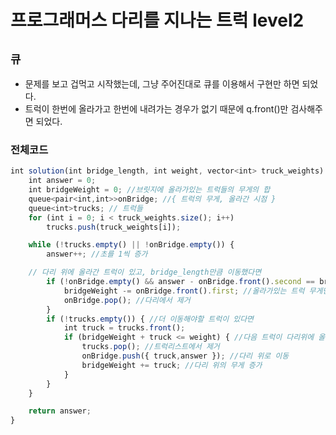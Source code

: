 # 프로그래머스 다리를 지나는 트럭 level2
`큐`
---
- 문제를 보고 겁먹고 시작했는데, 그냥 주어진대로 큐를 이용해서 구현만 하면 되었다.
- 트럭이 한번에 올라가고 한번에 내려가는 경우가 없기 때문에 q.front()만 검사해주면 되었다.

### 전체코드
```jsx
int solution(int bridge_length, int weight, vector<int> truck_weights) {
	int answer = 0;
	int bridgeWeight = 0; //브릿지에 올라가있는 트럭들의 무게의 합
	queue<pair<int,int>>onBridge; //{ 트럭의 무게, 올라간 시점 }
	queue<int>trucks; // 트럭들
	for (int i = 0; i < truck_weights.size(); i++)
		trucks.push(truck_weights[i]);

	while (!trucks.empty() || !onBridge.empty()) {
		answer++; //초를 1씩 증가

    // 다리 위에 올라간 트럭이 있고, bridge_length만큼 이동했다면
		if (!onBridge.empty() && answer - onBridge.front().second == bridge_length) {
			bridgeWeight -= onBridge.front().first; //올라가있는 트럭 무게만큼 빼고
			onBridge.pop(); //다리에서 제거
		}
		if (!trucks.empty()) { //더 이동해야할 트럭이 있다면
			int truck = trucks.front();
			if (bridgeWeight + truck <= weight) { //다음 트럭이 다리위에 올라갈 수 있으면
				trucks.pop(); //트럭리스트에서 제거
				onBridge.push({ truck,answer }); //다리 위로 이동
				bridgeWeight += truck; //다리 위의 무게 증가
			}
		}
	}

	return answer;
}
```
